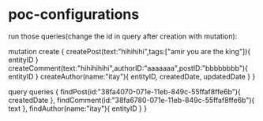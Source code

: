 # poc-configurations

run those queries(change the id in query after creation with mutation):

mutation create
{
  createPost(text:"hihihihi",tags:["amir you are the king"]){
    entityID
  }
  createComment(text:"hihihihihi",authorID:"aaaaaaa",postID:"bbbbbbbb"){
    entityID
  }
  	createAuthor(name:"itay"){
    entityID,
    createdDate,
    updatedDate
  }
}

query queries
{
  findPost(id:"38fa4070-071e-11eb-849c-55ffaf8ffe6b"){
    createdDate
  },
  findComment(id:"38fa6780-071e-11eb-849c-55ffaf8ffe6b"){
    text
  },
  findAuthor(name:"itay"){
    entityID
  }
}